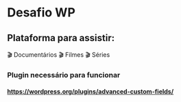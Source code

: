 # Desafio WP
## Plataforma para assistir:
:clapper: Documentários
:clapper: Filmes
:clapper: Séries

### Plugin necessário para funcionar
#### https://wordpress.org/plugins/advanced-custom-fields/
